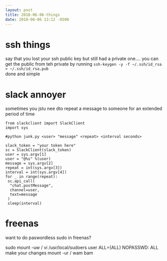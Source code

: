 ```yaml
---
layout: post
title: 2018-06-06-things
date: 2018-06-06 13:12 -0500
---
```


# ssh things
say that you lost your ssh public key but still had a private one....   you can get the public from teh private by running `ssh-keygen -y -f ~/.ssh/id_rsa > ~/.ssh/id_rsa.pub`   
done and simple

# slack annoyer
sometimes you jstu nee dto repeat a message to someone for an extended period of time 

```from time import sleep
from slackclient import SlackClient
import sys

#python junk.py <user> "message" <repeat> <interval seconds>

slack_token = "your token here"
sc = SlackClient(slack_token)
user = sys.argv[1]
user = "@%s" %(user)
message = sys.argv[2]
repeat = int(sys.argv[3])
interval = int(sys.argv[4])
for _ in range(repeat):
 sc.api_call(
  "chat.postMessage",
  channel=user,
  text=message
 )
 sleep(interval)
```


# freenas
want to do paswordless sudo in freenas?


sudo mount -uw /
vi /usr/local/sudoers
user ALL=(ALL) NOPASSWD: ALL
make your changes
mount -ur /
wam bam
